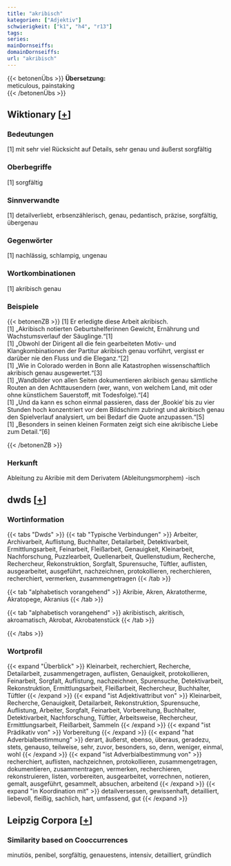 ```yaml
---
title: "akribisch"
kategorien: ["Adjektiv"]
schwierigkeit: ["k1", "h4", "r13"]
tags:
series:
mainDornseiffs:
domainDornseiffs:
url: "akribisch"
---
```


{{< betonenÜbs >}}
**Übersetzung:**  
meticulous, painstaking  
{{< /betonenÜbs >}}

## Wiktionary [[+](https://de.wiktionary.org/wiki/akribisch)]

### Bedeutungen
[1] mit sehr viel Rücksicht auf Details, sehr genau und äußerst sorgfältig  

### Oberbegriffe
[1] sorgfältig  

### Sinnverwandte
[1] detailverliebt, erbsenzählerisch, genau, pedantisch, präzise, sorgfältig, übergenau  

### Gegenwörter
[1] nachlässig, schlampig, ungenau  

### Wortkombinationen
[1] akribisch genau  

### Beispiele
{{< betonenZB >}}
[1] Er erledigte diese Arbeit akribisch.  
[1] „Akribisch notierten Geburtshelferinnen Gewicht, Ernährung und Wachstumsverlauf der Säuglinge.“[1]  
[1] „Obwohl der Dirigent all die fein gearbeiteten Motiv- und Klangkombinationen der Partitur akribisch genau vorführt, vergisst er darüber nie den Fluss und die Eleganz.“[2]  
[1] „Wie in Colorado werden in Bonn alle Katastrophen wissenschaftlich akribisch genau ausgewertet.“[3]  
[1] „Wandbilder von allen Seiten dokumentieren akribisch genau sämtliche Routen an den Achttausendern (wer, wann, von welchem Land, mit oder ohne künstlichem Sauerstoff, mit Todesfolge).“[4]  
[1] „Und da kann es schon einmal passieren, dass der ‚Bookie‘ bis zu vier Stunden hoch konzentriert vor dem Bildschirm zubringt und akribisch genau den Spielverlauf analysiert, um bei Bedarf die Quote anzupassen.“[5]  
[1] „Besonders in seinen kleinen Formaten zeigt sich eine akribische Liebe zum Detail.“[6]  

{{< /betonenZB >}}
### Herkunft
Ableitung zu Akribie mit dem Derivatem (Ableitungsmorphem) -isch  



## dwds [[+](https://www.dwds.de/wb/akribisch)]

### Wortinformation
{{< tabs "Dwds" >}}
{{< tab "Typische Verbindungen" >}}
Arbeiter, Archivarbeit, Auflistung, Buchhalter, Detailarbeit, Detektivarbeit, Ermittlungsarbeit, Feinarbeit, Fleißarbeit, Genauigkeit, Kleinarbeit, Nachforschung, Puzzlearbeit, Quellenarbeit, Quellenstudium, Recherche, Rechercheur, Rekonstruktion, Sorgfalt, Spurensuche, Tüftler, auflisten, ausgearbeitet, ausgeführt, nachzeichnen, protokollieren, recherchieren, recherchiert, vermerken, zusammengetragen
{{< /tab >}}

{{< tab "alphabetisch vorangehend" >}}
Akribie, Akren, Akratotherme, Akratopege, Akranius
{{< /tab >}}

{{< tab "alphabetisch vorangehend" >}}
akribistisch, akritisch, akroamatisch, Akrobat, Akrobatenstück
{{< /tab >}}

{{< /tabs >}}

### Wortprofil
{{< expand "Überblick" >}} Kleinarbeit, recherchiert, Recherche, Detailarbeit, zusammengetragen, auflisten, Genauigkeit, protokollieren, Feinarbeit, Sorgfalt, Auflistung, nachzeichnen, Spurensuche, Detektivarbeit, Rekonstruktion, Ermittlungsarbeit, Fleißarbeit, Rechercheur, Buchhalter, Tüftler {{< /expand >}}
{{< expand "ist Adjektivattribut von" >}} Kleinarbeit, Recherche, Genauigkeit, Detailarbeit, Rekonstruktion, Spurensuche, Auflistung, Arbeiter, Sorgfalt, Feinarbeit, Vorbereitung, Buchhalter, Detektivarbeit, Nachforschung, Tüftler, Arbeitsweise, Rechercheur, Ermittlungsarbeit, Fleißarbeit, Sammeln {{< /expand >}}
{{< expand "ist Prädikativ von" >}} Vorbereitung {{< /expand >}}
{{< expand "hat Adverbialbestimmung" >}} derart, äußerst, ebenso, überaus, geradezu, stets, genauso, teilweise, sehr, zuvor, besonders, so, denn, weniger, einmal, wohl {{< /expand >}}
{{< expand "ist Adverbialbestimmung von" >}} recherchiert, auflisten, nachzeichnen, protokollieren, zusammengetragen, dokumentieren, zusammentragen, vermerken, recherchieren, rekonstruieren, listen, vorbereiten, ausgearbeitet, vorrechnen, notieren, gemalt, ausgeführt, gesammelt, absuchen, arbeitend {{< /expand >}}
{{< expand "in Koordination mit" >}} detailversessen, gewissenhaft, detailliert, liebevoll, fleißig, sachlich, hart, umfassend, gut {{< /expand >}}

## Leipzig Corpora [[+](https://corpora.uni-leipzig.de/en/res?word=akribisch&corpusId=deu_newscrawl-public_2018)]


### Similarity based on Cooccurrences
minutiös, penibel, sorgfältig, genauestens, intensiv, detailliert, gründlich

